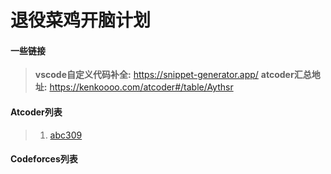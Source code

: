 # 退役菜鸡开脑计划

#### 一些链接
> **vscode自定义代码补全:**  https://snippet-generator.app/
> **atcoder汇总地址:** https://kenkoooo.com/atcoder#/table/Aythsr

#### Atcoder列表
> 1. [abc309](https://atcoder.jp/contests/abc309)
> 
> 

#### Codeforces列表
> 
> 
> 

